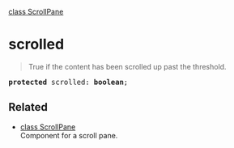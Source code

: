 [class ScrollPane](ScrollPane.md)

# scrolled

> True if the content has been scrolled up past the threshold.

<pre class="docgen_signature"><b>protected</b> scrolled: <b>boolean</b>;</pre>

## Related

- [<!--{ref:class}-->class ScrollPane](ScrollPane.md) \
    Component for a scroll pane.
